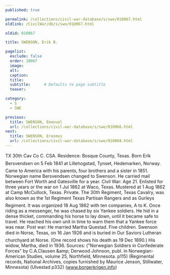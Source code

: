 ```yaml
---
published: true

permalink: /collections/civil-war-database/s/swe/010067.html
oldlink: /CivilWar/db/s/swe/010067.html

oldid: 010067

title: SWENSON, Erik B.

pagelist:
  exclude: false
  order: 10067
  image: 
  alt:
  caption:
  title:
  subtitle:      # Defaults to page subtitle
  teaser:

category: 
  - S 
  - SWE

previous:
  title: SWENSON, Emanuel
  url: /collections/civil-war-database/s/swe/010066.html  
next:
  title: SWENSON, Erasmus
  url: /collections/civil-war-database/s/swe/010068.html   
---
```

TX 30th Cav Co C. CSA. Residence: Bosque County, Texas. Born &#147;Erik Bersvendsen&#148; on 5 Feb 1841 at Lillehogstad, Tynset, Hedemarken, Norway. Came to America with his parents, four brothers and a sister in 1851. Norwegian name Bersvendsen changed to Swenson. He carried mail between Fort Worth and Gatesville for a year. Civil War: Age 21. Enlisted for three years or the war on 1 Jul 1862 at Waco, Texas. Mustered at 1 Aug 1862 at Camp McCullock, Texas. Private. The 30th Regiment, Texas Cavalry, was also known as the 1st Regiment Texas Partisan Rangers and as Gurley&#146;s Regiment. It was organized 18 Aug 1862 with ten companies, A to K. Once riding as a messenger, he was chased by six Yankee soldiers. He hid in a dense thicket, commanding his horse to lay down, until it became safe to travel. He reached his own unit in time to warn them that a Yankee force was near. Post war: He married Martha Questad. Five children. Swenson died in Norse, Texas, on 16 Jan 1926 and is buried in Our Savior&#146;s Lutheran churchyard at Norse. (One record shows his death as 19 Dec 1890.) His widow, Martha, died in 1936. Sources: (&quot;Norwegian Soldiers in Confederate Forces&quot; by C.A.Clausen &amp;amp; Derwood Johnson, publ. in Norwegian-American Studies, volume 25, Northfield, Minnesota. p115) (Regimental records, National Archives, copies furnished by Maurice Jenson, Stillwater, Minnesota) (Ulvestad p332) (www.borgerkrigen.info)